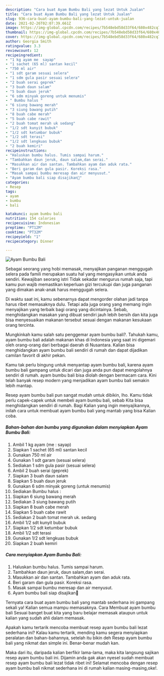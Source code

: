 ```yaml
---
description: "Cara buat Ayam Bumbu Bali yang lezat Untuk Jualan"
title: "Cara buat Ayam Bumbu Bali yang lezat Untuk Jualan"
slug: 936-cara-buat-ayam-bumbu-bali-yang-lezat-untuk-jualan
date: 2021-02-26T02:07:39.661Z
image: https://img-global.cpcdn.com/recipes/7b548ebd58d33f64/680x482cq70/ayam-bumbu-bali-foto-resep-utama.jpg
thumbnail: https://img-global.cpcdn.com/recipes/7b548ebd58d33f64/680x482cq70/ayam-bumbu-bali-foto-resep-utama.jpg
cover: https://img-global.cpcdn.com/recipes/7b548ebd58d33f64/680x482cq70/ayam-bumbu-bali-foto-resep-utama.jpg
author: Georgia Smith
ratingvalue: 3.3
reviewcount: 12
recipeingredient:
- "1 kg ayam me  sayap"
- "1 sachet (65 ml) santan kecil"
- "750 ml air"
- "1 sdt garam sesuai selera"
- "1 sdm gula pasir sesuai selera"
- "2 buah serai geprek"
- "3 buah daun salam"
- "5 buah daun jeruk"
- "6 sdm minyak goreng untuk menumis"
- " Bumbu halus "
- "6 siung bawang merah"
- "3 siung bawang putih"
- "8 buah cabe merah"
- "5 buah cabe rawit"
- "2 buah tomat merah uk sedang"
- "1/2 sdt kunyit bubuk"
- "1/2 sdt ketumbar bubuk"
- "1/2 sdt terasi"
- "1/2 sdt lengkuas bubuk"
- "2 buah kemiri"
recipeinstructions:
- "Haluskan bumbu halus. Tumis sampai harum."
- "Tambahkan daun jeruk, daun salam,dan serai."
- "Masukkan air dan santan. Tambahkan ayam dan aduk rata."
- "Beri garam dan gula pasir. Koreksi rasa."
- "Masak sampai bumbu meresap dan air menyusut."
- "Ayam bumbu bali siap disajikan🤗"
categories:
- Resep
tags:
- ayam
- bumbu
- bali

katakunci: ayam bumbu bali 
nutrition: 154 calories
recipecuisine: Indonesian
preptime: "PT12M"
cooktime: "PT32M"
recipeyield: "1"
recipecategory: Dinner

---
```



![Ayam Bumbu Bali](https://img-global.cpcdn.com/recipes/7b548ebd58d33f64/680x482cq70/ayam-bumbu-bali-foto-resep-utama.jpg)

Sebagai seorang yang hobi memasak, menyajikan panganan menggugah selera pada famili merupakan suatu hal yang mengasyikan untuk anda sendiri. Kewajiban seorang istri Tidak sekadar mengurus rumah saja, tapi kamu pun wajib memastikan keperluan gizi tercukupi dan juga panganan yang dimakan anak-anak harus menggugah selera.

Di waktu  saat ini, kamu sebenarnya dapat mengorder olahan jadi tanpa harus ribet memasaknya dulu. Tetapi ada juga orang yang memang ingin menyajikan yang terbaik bagi orang yang dicintainya. Sebab, menghidangkan masakan yang dibuat sendiri jauh lebih bersih dan kita juga bisa menyesuaikan makanan tersebut sesuai dengan makanan kesukaan orang tercinta. 



Mungkinkah kamu salah satu penggemar ayam bumbu bali?. Tahukah kamu, ayam bumbu bali adalah makanan khas di Indonesia yang saat ini digemari oleh orang-orang dari berbagai daerah di Nusantara. Kalian bisa menghidangkan ayam bumbu bali sendiri di rumah dan dapat dijadikan camilan favorit di akhir pekan.

Kamu tak perlu bingung untuk menyantap ayam bumbu bali, karena ayam bumbu bali gampang untuk dicari dan juga anda pun dapat mengolahnya sendiri di rumah. ayam bumbu bali bisa diolah dengan bermacam cara. Kini telah banyak resep modern yang menjadikan ayam bumbu bali semakin lebih mantap.

Resep ayam bumbu bali pun sangat mudah untuk dibikin, lho. Kamu tidak perlu capek-capek untuk membeli ayam bumbu bali, sebab Kita bisa menghidangkan sendiri di rumah. Bagi Kalian yang ingin menyajikannya, inilah cara untuk membuat ayam bumbu bali yang mantab yang bisa Kalian coba.

<!--inarticleads1-->

##### Bahan-bahan dan bumbu yang digunakan dalam menyiapkan Ayam Bumbu Bali:

1. Ambil 1 kg ayam (me : sayap)
1. Siapkan 1 sachet (65 ml) santan kecil
1. Gunakan 750 ml air
1. Gunakan 1 sdt garam (sesuai selera)
1. Sediakan 1 sdm gula pasir (sesuai selera)
1. Ambil 2 buah serai (geprek)
1. Siapkan 3 buah daun salam
1. Siapkan 5 buah daun jeruk
1. Gunakan 6 sdm minyak goreng (untuk menumis)
1. Sediakan  Bumbu halus :
1. Siapkan 6 siung bawang merah
1. Sediakan 3 siung bawang putih
1. Siapkan 8 buah cabe merah
1. Siapkan 5 buah cabe rawit
1. Sediakan 2 buah tomat merah uk. sedang
1. Ambil 1/2 sdt kunyit bubuk
1. Siapkan 1/2 sdt ketumbar bubuk
1. Ambil 1/2 sdt terasi
1. Gunakan 1/2 sdt lengkuas bubuk
1. Siapkan 2 buah kemiri




<!--inarticleads2-->

##### Cara menyiapkan Ayam Bumbu Bali:

1. Haluskan bumbu halus. Tumis sampai harum.
1. Tambahkan daun jeruk, daun salam,dan serai.
1. Masukkan air dan santan. Tambahkan ayam dan aduk rata.
1. Beri garam dan gula pasir. Koreksi rasa.
1. Masak sampai bumbu meresap dan air menyusut.
1. Ayam bumbu bali siap disajikan🤗




Ternyata cara buat ayam bumbu bali yang mantab sederhana ini gampang sekali ya! Kalian semua mampu memasaknya. Cara Membuat ayam bumbu bali Sesuai banget buat kita yang baru belajar memasak ataupun untuk kalian yang sudah ahli dalam memasak.

Apakah kamu tertarik mencoba membuat resep ayam bumbu bali lezat sederhana ini? Kalau kamu tertarik, mending kamu segera menyiapkan peralatan dan bahan-bahannya, setelah itu bikin deh Resep ayam bumbu bali yang nikmat dan simple ini. Benar-benar mudah kan. 

Maka dari itu, daripada kalian berfikir lama-lama, maka kita langsung sajikan resep ayam bumbu bali ini. Dijamin anda gak akan nyesel sudah membuat resep ayam bumbu bali lezat tidak ribet ini! Selamat mencoba dengan resep ayam bumbu bali nikmat sederhana ini di rumah kalian masing-masing,oke!.

